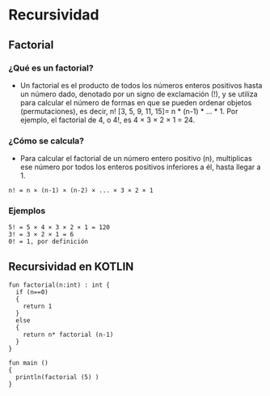 # Recursividad

## Factorial
### ¿Qué es un factorial?
- Un factorial es el producto de todos los números enteros positivos hasta un número dado, denotado por un signo de exclamación (!), y se utiliza para calcular el número de formas en que se pueden ordenar objetos (permutaciones), es decir, n! [3, 5, 9, 11, 15]= n * (n-1) * ... * 1. Por ejemplo, el factorial de 4, o 4!, es 4 × 3 × 2 × 1 = 24. 
### ¿Cómo se calcula?
- Para calcular el factorial de un número entero positivo (n), multiplicas ese número por todos los enteros positivos inferiores a él, hasta llegar a 1.
```
n! = n × (n-1) × (n-2) × ... × 3 × 2 × 1
```
### Ejemplos 
```
5! = 5 × 4 × 3 × 2 × 1 = 120
3! = 3 × 2 × 1 = 6
0! = 1, por definición
```
## Recursividad en KOTLIN
```
fun factorial(n:int) : int {
  if (n==0)
  {
    return 1
  }
  else
  {
    return n* factorial (n-1)
  }
}

fun main ()
{
  println(factorial (5) )
}
```
